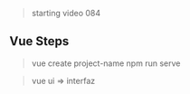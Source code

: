 > starting video 084



## Vue Steps
> vue create project-name
> npm run serve


> vue ui => interfaz